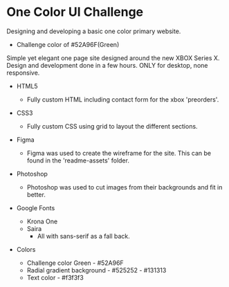 # One Color UI Challenge

Designing and developing a basic one color primary website.
- Challenge color of #52A96F(Green)

Simple yet elegant one page site designed around the new XBOX Series X. Design and development done in a few hours. ONLY for desktop, none responsive.

- HTML5
    - Fully custom HTML including contact form for the xbox 'preorders'.
- CSS3
    - Fully custom CSS using grid to layout the different sections.

- Figma
    - Figma was used to create the wireframe for the site. This can be found in the 'readme-assets' folder.
- Photoshop
    - Photoshop was used to cut images from their backgrounds and fit in better.
- Google Fonts
    - Krona One
    - Saira
        - All with sans-serif as a fall back.
- Colors
    - Challenge color Green - #52A96F
    - Radial gradient background - #525252 - #131313
    - Text color - #f3f3f3

